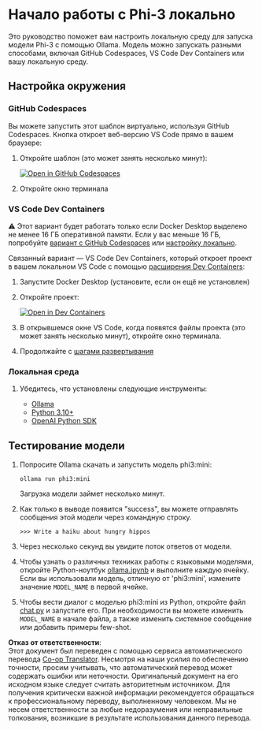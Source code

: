 <!--
CO_OP_TRANSLATOR_METADATA:
{
  "original_hash": "3edae6aebc3d0143037109e8af58f1ac",
  "translation_date": "2025-07-16T18:06:40+00:00",
  "source_file": "md/01.Introduction/01/01.EnvironmentSetup.md",
  "language_code": "ru"
}
-->
# Начало работы с Phi-3 локально

Это руководство поможет вам настроить локальную среду для запуска модели Phi-3 с помощью Ollama. Модель можно запускать разными способами, включая GitHub Codespaces, VS Code Dev Containers или вашу локальную среду.

## Настройка окружения

### GitHub Codespaces

Вы можете запустить этот шаблон виртуально, используя GitHub Codespaces. Кнопка откроет веб-версию VS Code прямо в вашем браузере:

1. Откройте шаблон (это может занять несколько минут):

    [![Open in GitHub Codespaces](https://github.com/codespaces/badge.svg)](https://codespaces.new/microsoft/phi-3cookbook)

2. Откройте окно терминала

### VS Code Dev Containers

⚠️ Этот вариант будет работать только если Docker Desktop выделено не менее 16 ГБ оперативной памяти. Если у вас меньше 16 ГБ, попробуйте [вариант с GitHub Codespaces](../../../../../md/01.Introduction/01) или [настройку локально](../../../../../md/01.Introduction/01).

Связанный вариант — VS Code Dev Containers, который откроет проект в вашем локальном VS Code с помощью [расширения Dev Containers](https://marketplace.visualstudio.com/items?itemName=ms-vscode-remote.remote-containers):

1. Запустите Docker Desktop (установите, если он ещё не установлен)
2. Откройте проект:

    [![Open in Dev Containers](https://img.shields.io/static/v1?style=for-the-badge&label=Dev%20Containers&message=Open&color=blue&logo=visualstudiocode)](https://vscode.dev/redirect?url=vscode://ms-vscode-remote.remote-containers/cloneInVolume?url=https://github.com/microsoft/phi-3cookbook)

3. В открывшемся окне VS Code, когда появятся файлы проекта (это может занять несколько минут), откройте окно терминала.
4. Продолжайте с [шагами развертывания](../../../../../md/01.Introduction/01)

### Локальная среда

1. Убедитесь, что установлены следующие инструменты:

    * [Ollama](https://ollama.com/)
    * [Python 3.10+](https://www.python.org/downloads/)
    * [OpenAI Python SDK](https://pypi.org/project/openai/)

## Тестирование модели

1. Попросите Ollama скачать и запустить модель phi3:mini:

    ```shell
    ollama run phi3:mini
    ```

    Загрузка модели займет несколько минут.

2. Как только в выводе появится "success", вы можете отправлять сообщения этой модели через командную строку.

    ```shell
    >>> Write a haiku about hungry hippos
    ```

3. Через несколько секунд вы увидите поток ответов от модели.

4. Чтобы узнать о различных техниках работы с языковыми моделями, откройте Python-ноутбук [ollama.ipynb](../../../../../code/01.Introduce/ollama.ipynb) и выполните каждую ячейку. Если вы использовали модель, отличную от 'phi3:mini', измените значение `MODEL_NAME` в первой ячейке.

5. Чтобы вести диалог с моделью phi3:mini из Python, откройте файл [chat.py](../../../../../code/01.Introduce/chat.py) и запустите его. При необходимости вы можете изменить `MODEL_NAME` в начале файла, а также изменить системное сообщение или добавить примеры few-shot.

**Отказ от ответственности**:  
Этот документ был переведен с помощью сервиса автоматического перевода [Co-op Translator](https://github.com/Azure/co-op-translator). Несмотря на наши усилия по обеспечению точности, просим учитывать, что автоматический перевод может содержать ошибки или неточности. Оригинальный документ на его исходном языке следует считать авторитетным источником. Для получения критически важной информации рекомендуется обращаться к профессиональному переводу, выполненному человеком. Мы не несем ответственности за любые недоразумения или неправильные толкования, возникшие в результате использования данного перевода.